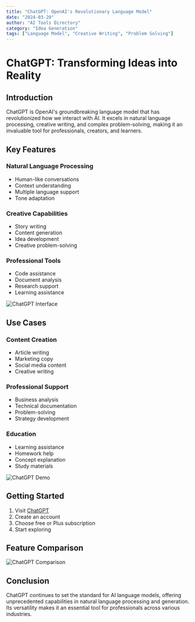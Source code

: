 ```yaml
---
title: "ChatGPT: OpenAI's Revolutionary Language Model"
date: "2024-03-20"
author: "AI Tools Directory"
category: "Idea Generation"
tags: ["Language Model", "Creative Writing", "Problem Solving"]
---
```


# ChatGPT: Transforming Ideas into Reality

## Introduction

ChatGPT is OpenAI's groundbreaking language model that has revolutionized how we interact with AI. It excels in natural language processing, creative writing, and complex problem-solving, making it an invaluable tool for professionals, creators, and learners.

## Key Features

### Natural Language Processing
- Human-like conversations
- Context understanding
- Multiple language support
- Tone adaptation

### Creative Capabilities
- Story writing
- Content generation
- Idea development
- Creative problem-solving

### Professional Tools
- Code assistance
- Document analysis
- Research support
- Learning assistance

![ChatGPT Interface](/imgs/chatgpt/interface.jpg)

## Use Cases

### Content Creation
- Article writing
- Marketing copy
- Social media content
- Creative writing

### Professional Support
- Business analysis
- Technical documentation
- Problem-solving
- Strategy development

### Education
- Learning assistance
- Homework help
- Concept explanation
- Study materials

![ChatGPT Demo](/imgs/chatgpt/demo.jpg)

## Getting Started

1. Visit [ChatGPT](https://chat.openai.com)
2. Create an account
3. Choose free or Plus subscription
4. Start exploring

## Feature Comparison

![ChatGPT Comparison](/imgs/chatgpt/comparison.jpg)

## Conclusion

ChatGPT continues to set the standard for AI language models, offering unprecedented capabilities in natural language processing and generation. Its versatility makes it an essential tool for professionals across various industries.